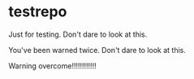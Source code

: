 # testrepo
Just for testing. Don't dare to look at this.


You've been warned twice. Don't dare to look at this.


Warning overcome!!!!!!!!!!!!
